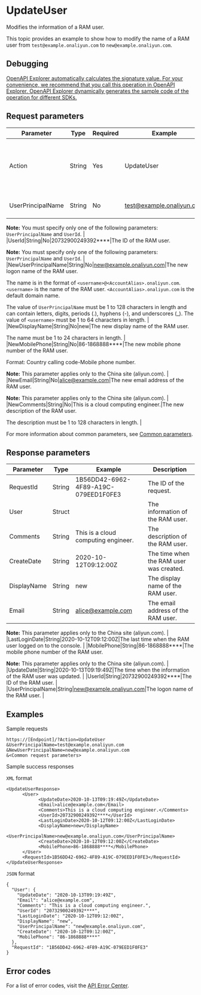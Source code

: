 # UpdateUser

Modifies the information of a RAM user.

This topic provides an example to show how to modify the name of a RAM user from `test@example.onaliyun.com` to `new@example.onaliyun.com`.

## Debugging

[OpenAPI Explorer automatically calculates the signature value. For your convenience, we recommend that you call this operation in OpenAPI Explorer. OpenAPI Explorer dynamically generates the sample code of the operation for different SDKs.](https://api.aliyun.com/#product=Ims&api=UpdateUser&type=RPC&version=2019-08-15)

## Request parameters

|Parameter|Type|Required|Example|Description|
|---------|----|--------|-------|-----------|
|Action|String|Yes|UpdateUser|The operation that you want to perform. Set the value to UpdateUser. |
|UserPrincipalName|String|No|test@example.onaliyun.com|The logon name of the RAM user.

 **Note:** You must specify only one of the following parameters: `UserPrincipalName` and `UserId`. |
|UserId|String|No|20732900249392\*\*\*\*|The ID of the RAM user.

 **Note:** You must specify only one of the following parameters: `UserPrincipalName` and `UserId`. |
|NewUserPrincipalName|String|No|new@example.onaliyun.com|The new logon name of the RAM user.

 The name is in the format of `<username>@<AccountAlias>.onaliyun.com`. `<username>` is the name of the RAM user. `<AccountAlias>.onaliyun.com` is the default domain name.

 The value of `UserPrincipalName` must be 1 to 128 characters in length and can contain letters, digits, periods \(.\), hyphens \(-\), and underscores \(\_\). The value of `<username>` must be 1 to 64 characters in length. |
|NewDisplayName|String|No|new|The new display name of the RAM user.

 The name must be 1 to 24 characters in length. |
|NewMobilePhone|String|No|86-1868888\*\*\*\*|The new mobile phone number of the RAM user.

 Format: Country calling code-Mobile phone number.

 **Note:** This parameter applies only to the China site \(aliyun.com\). |
|NewEmail|String|No|alice@example.com|The new email address of the RAM user.

 **Note:** This parameter applies only to the China site \(aliyun.com\). |
|NewComments|String|No|This is a cloud computing engineer.|The new description of the RAM user.

 The description must be 1 to 128 characters in length. |

For more information about common parameters, see [Common parameters](~~187377~~).

## Response parameters

|Parameter|Type|Example|Description|
|---------|----|-------|-----------|
|RequestId|String|1B56DD42-6962-4F89-A19C-079EED1F0FE3|The ID of the request. |
|User|Struct| |The information of the RAM user. |
|Comments|String|This is a cloud computing engineer.|The description of the RAM user. |
|CreateDate|String|2020-10-12T09:12:00Z|The time when the RAM user was created. |
|DisplayName|String|new|The display name of the RAM user. |
|Email|String|alice@example.com|The email address of the RAM user.

 **Note:** This parameter applies only to the China site \(aliyun.com\). |
|LastLoginDate|String|2020-10-12T09:12:00Z|The last time when the RAM user logged on to the console. |
|MobilePhone|String|86-1868888\*\*\*\*|The mobile phone number of the RAM user.

 **Note:** This parameter applies only to the China site \(aliyun.com\). |
|UpdateDate|String|2020-10-13T09:19:49Z|The time when the information of the RAM user was updated. |
|UserId|String|20732900249392\*\*\*\*|The ID of the RAM user. |
|UserPrincipalName|String|new@example.onaliyun.com|The logon name of the RAM user. |

## Examples

Sample requests

```
https://[Endpoint]/?Action=UpdateUser
&UserPrincipalName=test@example.onaliyun.com
&NewUserPrincipalName=new@example.onaliyun.com
&<Common request parameters>
```

Sample success responses

`XML` format

```
<UpdateUserResponse>
	  <User>
		    <UpdateDate>2020-10-13T09:19:49Z</UpdateDate>
		    <Email>alice@example.com</Email>
		    <Comments>This is a cloud computing engineer.</Comments>
		    <UserId>20732900249392****</UserId>
		    <LastLoginDate>2020-10-12T09:12:00Z</LastLoginDate>
		    <DisplayName>new</DisplayName>
		    <UserPrincipalName>new@example.onaliyun.com</UserPrincipalName>
		    <CreateDate>2020-10-12T09:12:00Z</CreateDate>
		    <MobilePhone>86-1868888****</MobilePhone>
	  </User>
	  <RequestId>1B56DD42-6962-4F89-A19C-079EED1F0FE3</RequestId>
</UpdateUserResponse>
```

`JSON` format

```
{
  "User": {
    "UpdateDate": "2020-10-13T09:19:49Z",
    "Email": "alice@example.com",
    "Comments": "This is a cloud computing engineer.",
    "UserId": "20732900249392****",
    "LastLoginDate": "2020-10-12T09:12:00Z",
    "DisplayName": "new",
    "UserPrincipalName": "new@example.onaliyun.com",
    "CreateDate": "2020-10-12T09:12:00Z",
    "MobilePhone": "86-1868888****"
  },
  "RequestId": "1B56DD42-6962-4F89-A19C-079EED1F0FE3"
}
```

## Error codes

For a list of error codes, visit the [API Error Center](https://error-center.alibabacloud.com/status/product/Ims).

